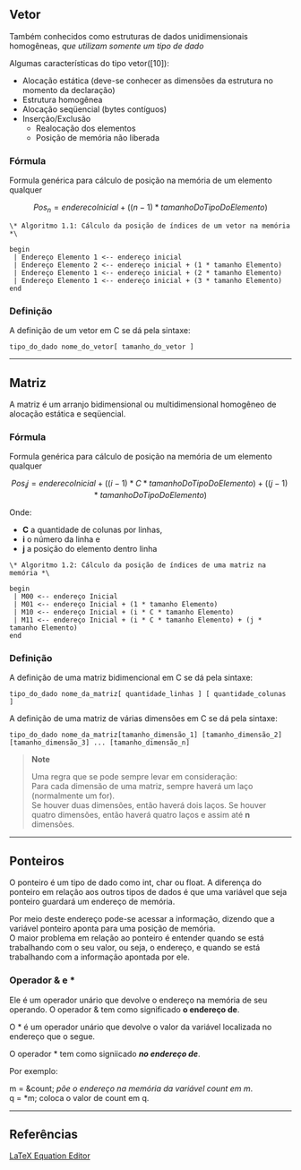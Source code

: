 ## Vetor

Também conhecidos como estruturas de dados unidimensionais homogêneas, *que utilizam somente um tipo de dado*

Algumas características do tipo vetor([10]):

* Alocação estática (deve-se conhecer as dimensões da estrutura no momento da declaração)
* Estrutura homogênea
* Alocação seqüencial (bytes contíguos)
* Inserção/Exclusão
	+ Realocação dos elementos
	+ Posição de memória não liberada


### Fórmula 
Formula genérica para cálculo de posição na memória de um elemento qualquer

$${Pos_n= enderecoInicial + ( (n - 1) * tamanhoDoTipoDoElemento) }$$

```
\* Algoritmo 1.1: Cálculo da posição de índices de um vetor na memória *\

begin
 | Endereço Elemento 1 <-- endereço inicial 
 | Endereço Elemento 2 <-- endereço inicial + (1 * tamanho Elemento)
 | Endereço Elemento 1 <-- endereço inicial + (2 * tamanho Elemento)
 | Endereço Elemento 1 <-- endereço inicial + (3 * tamanho Elemento)
end
```

### Definição

A definição de um vetor em C se dá pela sintaxe:

```
tipo_do_dado nome_do_vetor[ tamanho_do_vetor ]
```

----
## Matriz

A matriz é um arranjo bidimensional ou multidimensional homogêneo de alocação estática e seqüencial.

### Fórmula 
Formula genérica para cálculo de posição na memória de um elemento qualquer

$${Pos_ij= enderecoInicial + ((i-1) * C * tamanhoDoTipoDoElemento) + ((j-1) * tamanhoDoTipoDoElemento)}$$

Onde: 
* **C** a quantidade de colunas por linhas, 
* **i** o número da linha e 
* **j** a posição do elemento dentro linha


```
\* Algoritmo 1.2: Cálculo da posição de índices de uma matriz na memória *\

begin
 | M00 <-- endereço Inicial 
 | M01 <-- endereço Inicial + (1 * tamanho Elemento)
 | M10 <-- endereço Inicial + (i * C * tamanho Elemento)
 | M11 <-- endereço Inicial + (i * C * tamanho Elemento) + (j * tamanho Elemento)
end
```

### Definição

A definição de uma matriz bidimencional em C se dá pela sintaxe:

```
tipo_do_dado nome_da_matriz[ quantidade_linhas ] [ quantidade_colunas ]
```

A definição de uma matriz de várias dimensões em C se dá pela sintaxe:

```
tipo_do_dado nome_da_matriz[tamanho_dimensão_1] [tamanho_dimensão_2] [tamanho_dimensão_3] ... [tamanho_dimensão_n]
```

> **Note**
> 
> Uma regra que se pode sempre levar em consideração:<br>
> Para cada dimensão de uma matriz, sempre haverá um laço (normalmente um for).<br>
> Se houver duas dimensões, então haverá dois laços.
> Se houver quatro dimensões, então haverá quatro laços e assim até **n** dimensões. 

----
## Ponteiros

O ponteiro é um tipo
de dado como int, char ou float. A diferença do ponteiro em relação aos outros tipos de dados é que uma variável que seja ponteiro guardará um endereço de memória.

Por meio deste endereço pode-se acessar a informação, dizendo que a variável ponteiro aponta para uma posição de memória.<br>
O maior problema em relação ao ponteiro é entender quando se está trabalhando com o seu valor, ou seja, o endereço, e quando se está trabalhando com a informação apontada por ele.

### Operador & e *

Ele é um operador unário que devolve o endereço na memória de seu operando. O operador & tem como significado **o endereço de**.<br>

O * é um operador unário que devolve o valor da variável localizada no endereço que o segue.<br>

O operador * tem como signiicado ***no endereço de***.<br>

Por exemplo:<br>

m = &count; *põe o endereço na memória da variável count em m*.<br>
q = *m; coloca o valor de count em q.<br>


----
## Referências
[LaTeX Equation Editor](https://www.codecogs.com/latex/eqneditor.php)
